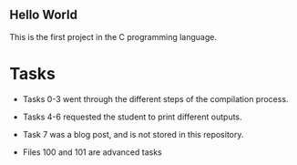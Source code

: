 ## Hello World

This is the first project in the C programming language.

# Tasks

- Tasks 0-3 went through the different steps of the compilation process.

- Tasks 4-6 requested the student to print different outputs.

- Task 7 was a blog post, and is not stored in this repository.

- Files 100 and 101 are advanced tasks
